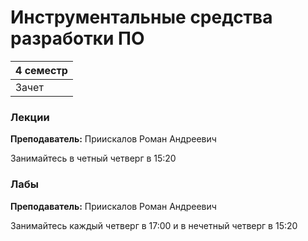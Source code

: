 # Инструментальные средства разработки ПО

|4 семестр|
|---|
|Зачет|

### Лекции

**Преподаватель:** Приискалов Роман Андреевич

Занимайтесь в четный четверг в 15:20


### Лабы

**Преподаватель:** Приискалов Роман Андреевич

Занимайтесь каждый четверг в 17:00 и в нечетный четверг в 15:20
